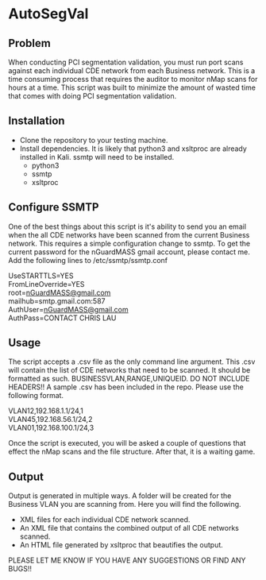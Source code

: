 # AutoSegVal
## Problem ##
When conducting PCI segmentation validation, you must run port scans against each individual CDE network from each Business network. This is a time consuming process that requires the auditor to monitor nMap scans for hours at a time. This script was built to minimize the amount of wasted time that comes with doing PCI segmentation validation.

## Installation ##
- Clone the repository to your testing machine.
- Install dependencies. It is likely that python3 and xsltproc are already installed in Kali. ssmtp will need to be installed.
  - python3
  - ssmtp
  - xsltproc

## Configure SSMTP ##
One of the best things about this script is it's ability to send you an email when the all CDE networks have been scanned from the current Business network. This requires a simple configuration change to ssmtp. To get the current password for the nGuardMASS gmail account, please contact me. Add the following lines to /etc/ssmtp/ssmtp.conf

UseSTARTTLS=YES<br>
FromLineOverride=YES<br>
root=nGuardMASS@gmail.com<br>
mailhub=smtp.gmail.com:587<br>
AuthUser=nGuardMASS@gmail.com<br>
AuthPass=CONTACT CHRIS LAU<br>

## Usage ##
The script accepts a .csv file as the only command line argument. This .csv will contain the list of CDE networks that need to be scanned. It should be formatted as such. BUSINESSVLAN,RANGE,UNIQUEID. DO NOT INCLUDE HEADERS!! A sample .csv has been included in the repo. Please use the following format.

VLAN12,192.168.1.1/24,1<br>
VLAN45,192.168.56.1/24,2<br>
VLAN01,192.168.100.1/24,3

Once the script is executed, you will be asked a couple of questions that effect the nMap scans and the file structure. After that, it is a waiting game.

## Output ##
Output is generated in multiple ways. A folder will be created for the Business VLAN you are scanning from. Here you will find the following.

- XML files for each individual CDE network scanned.
- An XML file that contains the combined output of all CDE networks scanned.
- An HTML file generated by xsltproc that beautifies the output.

PLEASE LET ME KNOW IF YOU HAVE ANY SUGGESTIONS OR FIND ANY BUGS!!

